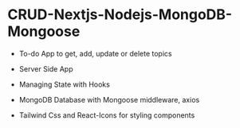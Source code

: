 # CRUD-Nextjs-Nodejs-MongoDB-Mongoose

* To-do App to get, add, update or delete topics

* Server Side App

* Managing State with Hooks

* MongoDB Database with Mongoose middleware, axios

* Tailwind Css and React-Icons for styling components
